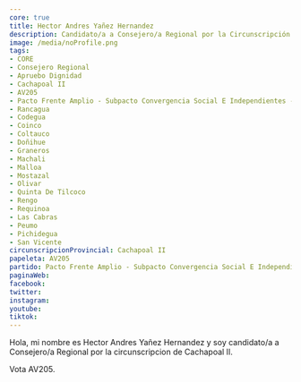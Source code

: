 ```yaml
---
core: true
title: Hector Andres Yañez Hernandez
description: Candidato/a a Consejero/a Regional por la Circunscripción de Cachapoal II
image: /media/noProfile.png
tags:
- CORE
- Consejero Regional
- Apruebo Dignidad
- Cachapoal II
- AV205
- Pacto Frente Amplio - Subpacto Convergencia Social E Independientes - Convergencia Social
- Rancagua
- Codegua
- Coinco
- Coltauco
- Doñihue
- Graneros
- Machali
- Malloa
- Mostazal
- Olivar
- Quinta De Tilcoco
- Rengo
- Requinoa
- Las Cabras
- Peumo
- Pichidegua
- San Vicente
circunscripcionProvincial: Cachapoal II
papeleta: AV205
partido: Pacto Frente Amplio - Subpacto Convergencia Social E Independientes - Convergencia Social
paginaWeb:
facebook:
twitter:
instagram:
youtube:
tiktok:
---
```

Hola, mi nombre es Hector Andres Yañez Hernandez y soy candidato/a a Consejero/a Regional por la circunscripcion de Cachapoal II.

Vota AV205.